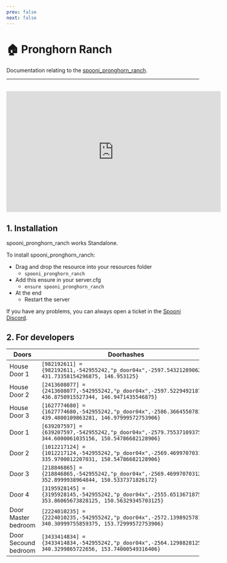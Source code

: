 ```yaml
---
prev: false
next: false
---
```


# 🏠 Pronghorn Ranch
Documentation relating to the [spooni_pronghorn_ranch](https://spooni-mapping.tebex.io/package/5999577).

___
<br>
<iframe width="560" height="315" src="https://www.youtube.com/embed/Ugl1PQl6f-c?si=9G6-vIOtRA0Q2qqu" frameborder="0" allow="accelerometer; autoplay; clipboard-write; encrypted-media; gyroscope; picture-in-picture; web-share" allowfullscreen></iframe>

## 1. Installation
spooni_pronghorn_ranch works Standalone.  

To install spooni_pronghorn_ranch:
- Drag and drop the resource into your resources folder
  - `spooni_pronghorn_ranch`
- Add this ensure in your server.cfg
  - `ensure spooni_pronghorn_ranch`
- At the end
  - Restart the server

If you have any problems, you can always open a ticket in the [Spooni Discord](https://discord.gg/spooni).

## 2. For developers
| Doors                     | Doorhashes
|---------------------------|----------------------------------------------------------------------------------|
| House Door 1              | `[982192611] = {982192611,-542955242,"p_door04x",-2597.543212890625, 431.73358154296875, 146.953125}`
| House Door 2              | `[2413608077] = {2413608077,-542955242,"p_door04x",-2597.52294921875, 436.8750915527344, 146.9471435546875}`
| House Door 3              | `[1627774680] = {1627774680,-542955242,"p_door04x",-2586.366455078125, 439.4800109863281, 146.97999572753906}`
| Door 1                    | `[639207597] = {639207597,-542955242,"p_door04x",-2579.75537109375, 344.6000061035156, 150.54786682128906}`
| Door 2                    | `[1012217124] = {1012217124,-542955242,"p_door04x",-2569.469970703125, 335.9700012207031, 150.54786682128906}`
| Door 3                    | `[218846865] = {218846865,-542955242,"p_door04x",-2569.469970703125, 352.8999938964844, 150.5337371826172}`
| Door 4                    | `[3195928145] = {3195928145,-542955242,"p_door04x",-2555.6513671875, 353.86065673828125, 150.56329345703125}`
| Door Master bedroom       | `[2224010235] = {2224010235,-542955242,"p_door04x",-2572.139892578125, 340.30999755859375, 153.72999572753906}`
| Door Secound bedroom      | `[3433414834] = {3433414834,-542955242,"p_door04x",-2564.1298828125, 340.3299865722656, 153.74000549316406}`
